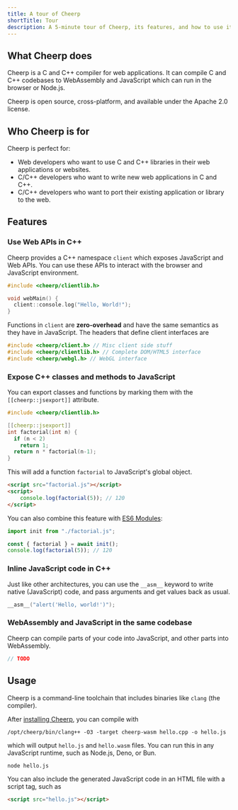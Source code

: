 ```yaml
---
title: A tour of Cheerp
shortTitle: Tour
description: A 5-minute tour of Cheerp, its features, and how to use it
---
```


## What Cheerp does

Cheerp is a C and C++ compiler for web applications. It can compile C and C++ codebases to WebAssembly and JavaScript which can run in the browser or Node.js.

Cheerp is open source, cross-platform, and available under the Apache 2.0 license.

## Who Cheerp is for

Cheerp is perfect for:

- Web developers who want to use C and C++ libraries in their web applications or websites.
- C/C++ developers who want to write new web applications in C and C++.
- C/C++ developers who want to port their existing application or library to the web.

## Features

### Use Web APIs in C++

Cheerp provides a C++ namespace `client` which exposes JavaScript and Web APIs. You can use these APIs to interact with the browser and JavaScript environment.

```cpp title=hello.cpp
#include <cheerp/clientlib.h>

void webMain() {
  client::console.log("Hello, World!");
}
```

Functions in `client` are **zero-overhead** and have the same semantics as they have in JavaScript.
The headers that define client interfaces are

```cpp
#include <cheerp/client.h> // Misc client side stuff
#include <cheerp/clientlib.h> // Complete DOM/HTML5 interface
#include <cheerp/webgl.h> // WebGL interface
```

### Expose C++ classes and methods to JavaScript

You can export classes and functions by marking them with the `[[cheerp::jsexport]]` attribute.

```cpp title=factorial.cpp
#include <cheerp/clientlib.h>

[[cheerp::jsexport]]
int factorial(int n) {
  if (n < 2)
    return 1;
  return n * factorial(n-1);
}
```

This will add a function `factorial` to JavaScript's global object.

```html
<script src="factorial.js"></script>
<script>
	console.log(factorial(5)); // 120
</script>
```

You can also combine this feature with [ES6 Modules](/cheerp/guides/ES6-Modules):

```javascript title=main.js
import init from "./factorial.js";

const { factorial } = await init();
console.log(factorial(5)); // 120
```

<!-- TODO: link to more info -->

### Inline JavaScript code in C++

Just like other architectures, you can use the `__asm__` keyword to write native (JavaScript) code, and pass arguments and get values back as usual.

```cpp
__asm__("alert('Hello, world!')");
```

<!-- TODO: does this work in wasm mode? -->

<!-- TODO: link to more info -->

### WebAssembly and JavaScript in the same codebase

Cheerp can compile parts of your code into JavaScript, and other parts into WebAssembly.

```cpp
// TODO
```

<!-- TODO: why is this interesting / helpful? -->

## Usage

Cheerp is a command-line toolchain that includes binaries like `clang` (the compiler).

After [installing Cheerp](/cheerp/installation), you can compile with

```shell
/opt/cheerp/bin/clang++ -O3 -target cheerp-wasm hello.cpp -o hello.js
```

which will output `hello.js` and `hello.wasm` files. You can run this in any JavaScript runtime, such as Node.js, Deno, or Bun.

```shell
node hello.js
```

You can also include the generated JavaScript code in an HTML file with a script tag, such as

```html
<script src="hello.js"></script>
```

<!--
Cheerp can also generate plain JavaScript code with

```bash "-target cheerp"
/opt/cheerp/bin/clang++ -O3 -target cheerp hello.cpp -o hello.js
```
-->
